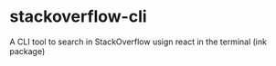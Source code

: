 # stackoverflow-cli
A CLI tool to search in StackOverflow usign react in the terminal (ink package)
